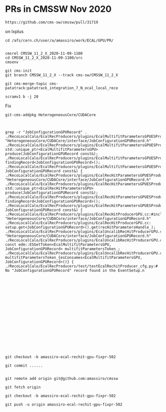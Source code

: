 PRs in CMSSW Nov 2020
====

    https://github.com/cms-sw/cmssw/pull/31719
    
    
on lxplus

    cd /afs/cern.ch/user/a/amassiro/work/ECAL/GPU/PR/

     
    cmsrel CMSSW_11_2_X_2020-11-09-1100
    cd CMSSW_11_2_X_2020-11-09-1100/src
    cmsenv
    
    git cms-init
    git branch CMSSW_11_2_X --track cms-sw/CMSSW_11_2_X
    
    git cms-merge-topic cms-patatrack:patatrack_integration_7_N_ecal_local_reco

    scramv1 b -j 20
    


Fix 

    git-cms-addpkg HeterogeneousCore/CUDACore

    
    
    grep -r "JobConfigurationGPURecord" .
    ./RecoLocalCalo/EcalRecProducers/plugins/EcalMultifitParametersGPUESProducer.cc:#include "HeterogeneousCore/CUDACore/interface/JobConfigurationGPURecord.h"
    ./RecoLocalCalo/EcalRecProducers/plugins/EcalMultifitParametersGPUESProducer.cc:  std::unique_ptr<EcalMultifitParametersGPU> produce(JobConfigurationGPURecord const&);
    ./RecoLocalCalo/EcalRecProducers/plugins/EcalMultifitParametersGPUESProducer.cc:  findingRecord<JobConfigurationGPURecord>();
    ./RecoLocalCalo/EcalRecProducers/plugins/EcalMultifitParametersGPUESProducer.cc:    JobConfigurationGPURecord const&) {
    ./RecoLocalCalo/EcalRecProducers/plugins/EcalRecHitParametersGPUESProducer.cc:#include "HeterogeneousCore/CUDACore/interface/JobConfigurationGPURecord.h"
    ./RecoLocalCalo/EcalRecProducers/plugins/EcalRecHitParametersGPUESProducer.cc:  std::unique_ptr<EcalRecHitParametersGPU> produce(JobConfigurationGPURecord const&);
    ./RecoLocalCalo/EcalRecProducers/plugins/EcalRecHitParametersGPUESProducer.cc:  findingRecord<JobConfigurationGPURecord>();
    ./RecoLocalCalo/EcalRecProducers/plugins/EcalRecHitParametersGPUESProducer.cc:    JobConfigurationGPURecord const&) {
    ./RecoLocalCalo/EcalRecProducers/plugins/EcalRecHitProducerGPU.cc:#include "HeterogeneousCore/CUDACore/interface/JobConfigurationGPURecord.h"
    ./RecoLocalCalo/EcalRecProducers/plugins/EcalRecHitProducerGPU.cc:  setup.get<JobConfigurationGPURecord>().get(recHitParametersHandle_);
    ./RecoLocalCalo/EcalRecProducers/plugins/EcalUncalibRecHitProducerGPU.cc:#include "HeterogeneousCore/CUDACore/interface/JobConfigurationGPURecord.h"
    ./RecoLocalCalo/EcalRecProducers/plugins/EcalUncalibRecHitProducerGPU.cc:  const edm::ESGetToken<EcalMultifitParametersGPU, JobConfigurationGPURecord> multifitParametersToken_;
    ./RecoLocalCalo/EcalRecProducers/plugins/EcalUncalibRecHitProducerGPU.cc:      multifitParametersToken_{esConsumes<EcalMultifitParametersGPU, JobConfigurationGPURecord>()} {
    ./RecoLocalCalo/EcalRecProducers/test/testEcalRechitProducer_cfg.py:#   No "JobConfigurationGPURecord" record found in the EventSetup.n



    
    
    
    
    
    
    
    
    
    
    
    
    
    
    
 
    git checkout -b amassiro-ecal-rechit-gpu-fixpr-502
    
    git commit ......
    
    
    git remote add origin git@github.com:amassiro/cmssw
 
    git fetch origin
    
    git checkout -b amassiro-ecal-rechit-gpu-fixpr-502

    git push -u origin amassiro-ecal-rechit-gpu-fixpr-502

    
    
    
    
    
    

